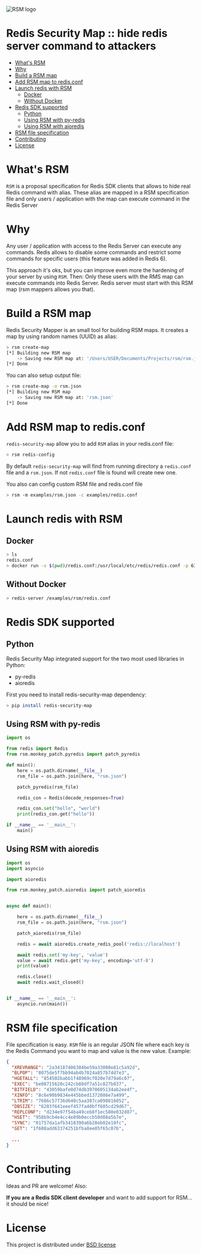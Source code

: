 ![RSM logo](https://github.com/cr0hn/rsm/blob/master/images/logo/logo-v2-200px.png)

# Redis Security Map :: hide redis server command to attackers

<!-- START doctoc generated TOC please keep comment here to allow auto update -->
<!-- DON'T EDIT THIS SECTION, INSTEAD RE-RUN doctoc TO UPDATE -->


- [What's RSM](#whats-rsm)
- [Why](#why)
- [Build a RSM map](#build-a-rsm-map)
- [Add RSM map to redis.conf](#add-rsm-map-to-redisconf)
- [Launch redis with RSM](#launch-redis-with-rsm)
  - [Docker](#docker)
  - [Without Docker](#without-docker)
- [Redis SDK supported](#redis-sdk-supported)
  - [Python](#python)
  - [Using RSM with py-redis](#using-rsm-with-py-redis)
  - [Using RSM with aioredis](#using-rsm-with-aioredis)
- [RSM file specification](#rsm-file-specification)
- [Contributing](#contributing)
- [License](#license)

<!-- END doctoc generated TOC please keep comment here to allow auto update -->

# What's RSM

`RSM` is a proposal specification for Redis SDK clients that allows to hide real Redis command with alias. These alias are mapped in a RSM specification file and only users / application with the map can execute command in the Redis Server

# Why

Any user / application with access to the Redis Server can execute any commands. Redis allows to disable some commands and restrict some commands for specific users (this feature was added in Redis 6).  

This approach it's oks, but you can improve even more the hardening of your server by using `RSM`. Then: Only these users with the RMS map can execute commands into Redis Server. Redis server must start with this RSM map (rsm mappers allows you that).

# Build a RSM map

Redis Security Mapper is an small tool for building RSM maps. It creates a map by using random names (UUID) as alias:

```bash
> rsm create-map
[*] Building new RSM map
    -> Saving new RSM map at: '/Users/USER/Documents/Projects/rsm/rsm.json'
[*] Done 
```

You can also setup output file:

```bash
> rsm create-map -o rsm.json
[*] Building new RSM map
    -> Saving new RSM map at: 'rsm.json'
[*] Done 
```

# Add RSM map to redis.conf

`redis-security-map` allow you to add `RSM` alias in your redis.conf file:

```bash
> rsm redis-config  
```

By default `redis-security-map` will find from running directory a `redis.conf` file and a `rsm.json`. If not `redis.conf` file is found will create new one.

You also can config custom RSM file and redis.conf file

```bash
> rsm -m examples/rsm.json -c examples/redis.conf 
```


# Launch redis with RSM

## Docker

```bash
> ls
redis.conf
> docker run -v $(pwd)/redis.conf:/usr/local/etc/redis/redis.conf -p 6379:6379 redis /usr/local/etc/redis/redis.conf  
```

## Without Docker

```bash
> redis-server /examples/rsm/redis.conf
```
  
# Redis SDK supported

## Python

Redis Security Map integrated support for the two most used libraries in Python:

- py-redis
- aioredis

First you need to install redis-security-map dependency:

```bash
> pip install redis-security-map
```

## Using RSM with py-redis

```python
import os

from redis import Redis
from rsm.monkey_patch.pyredis import patch_pyredis

def main():
    here = os.path.dirname(__file__)
    rsm_file = os.path.join(here, "rsm.json")

    patch_pyredis(rsm_file)

    redis_con = Redis(decode_responses=True)

    redis_con.set("hello", "world")
    print(redis_con.get("hello"))

if __name__ == '__main__':
    main()

```

## Using RSM with aioredis

```python
import os
import asyncio

import aioredis

from rsm.monkey_patch.aioredis import patch_aioredis


async def main():

    here = os.path.dirname(__file__)
    rsm_file = os.path.join(here, "rsm.json")

    patch_aioredis(rsm_file)

    redis = await aioredis.create_redis_pool('redis://localhost')

    await redis.set('my-key', 'value')
    value = await redis.get('my-key', encoding='utf-8')
    print(value)

    redis.close()
    await redis.wait_closed()


if __name__ == '__main__':
    asyncio.run(main())
```

# RSM file specification

File specification is easy. `RSM` file is an regular JSON file where each key is the Redis Command you want to map and value is the new value. Example:

```json
{
  "XREVRANGE": "2a34187406384be59a33008e81c5a92d",
  "BLPOP": "8075de5f7bb94ab4b7024a857b74d7e3",
  "HGETALL": "854502babb1f48969cf020e7d79a6c07",
  "EXEC": "be08715620c242cb88df7a51c827b837",
  "BITFIELD": "43059bafe0d74db3970605134ab2ee4f",
  "XINFO": "8c6e90b9834e445bbed1372086e7a499",
  "LTRIM": "7686c57736d640c5aa387ca098816052",
  "DBSIZE": "6203f641eeef457fa40bff605cd29d67",
  "REPLCONF": "d234e97f54ba49ceb8f1ec580e032d87",
  "HSET": "958b9cb4e4cc4e89b0eccb50d88a5b7e",
  "SYNC": "01757da1afb3418390a6b28eb02e10fc",
  "GET": "1f608add63374251bfba8ee05f65c07b",
  
  ...
}
```

# Contributing

Ideas and PR are welcome! Also:

**If you are a Redis SDK client developer** and want to add support for RSM... it should be nice! 

# License

This project is distributed under [BSD license](https://github.com/cr0hn/rsm/blob/master/LICENSE>)
